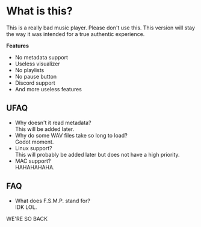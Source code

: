 # What is this?
This is a really bad music player. Please don't use this.
This version will stay the way it was intended for a true authentic experience.

<b>Features</b>
<ul>
<li>No metadata support</li>
<li>Useless visualizer</li>
<li>No playlists</li>
<li>No pause button</li>
<li>Discord support</li>
<li>And more useless features</li>
</ul>

## UFAQ
<ul>
	<li>Why doesn't it read metadata?<br>
	This will be added later.
	</li>
	<li>Why do some WAV files take so long to load?<br>
	Godot moment.
	</li>
	<li>Linux support?<br>
	This will probably be added later but does not have a high priority.
	</li>
	<li>MAC support?<br>
	HAHAHAHAHA.
	</li>
</ul>

## FAQ
<ul>
	<li>What does F.S.M.P. stand for?<br>
	IDK LOL.
	</li>
</ul>





WE'RE SO BACK
